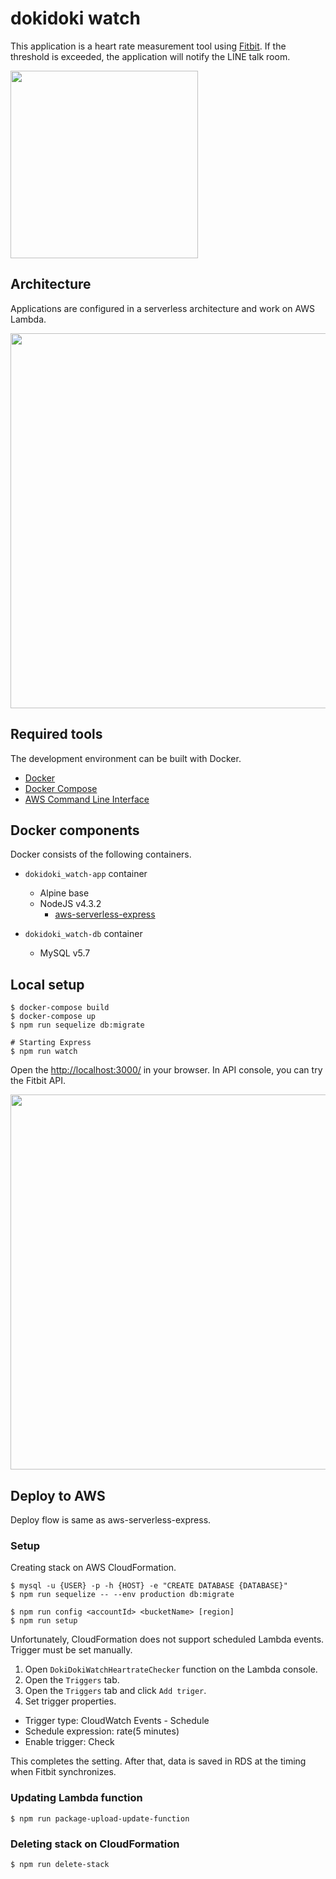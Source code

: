 # dokidoki watch

This application is a heart rate measurement tool using [Fitbit](https://www.fitbit.com/).
If the threshold is exceeded, the application will notify the LINE talk room.

<img src="https://raw.githubusercontent.com/wiki/naomichi-y/dokidoki_watch/images/line_notify.png" width="300px">

## Architecture
Applications are configured in a serverless architecture and work on AWS Lambda.

<img src="https://raw.githubusercontent.com/wiki/naomichi-y/dokidoki_watch/images/architecture.png" width="600px">

## Required tools

The development environment can be built with Docker.

* [Docker](https://docs.docker.com/)
* [Docker Compose](https://docs.docker.com/compose/)
* [AWS Command Line Interface](https://aws.amazon.com/cli/)

## Docker components
Docker consists of the following containers.

* `dokidoki_watch-app` container
  * Alpine base
  * NodeJS v4.3.2
    * [aws-serverless-express](https://github.com/awslabs/aws-serverless-express)

* `dokidoki_watch-db` container
  * MySQL v5.7

## Local setup

```
$ docker-compose build
$ docker-compose up
$ npm run sequelize db:migrate

# Starting Express
$ npm run watch
```

Open the [http://localhost:3000/](http://localhost:3000/) in your browser.
In API console, you can try the Fitbit API.

<img src="https://raw.githubusercontent.com/wiki/naomichi-y/dokidoki_watch/images/api_console.png" width="600px">

## Deploy to AWS

Deploy flow is same as aws-serverless-express.

### Setup
Creating stack on AWS CloudFormation.

```
$ mysql -u {USER} -p -h {HOST} -e "CREATE DATABASE {DATABASE}"
$ npm run sequelize -- --env production db:migrate

$ npm run config <accountId> <bucketName> [region]
$ npm run setup
```

Unfortunately, CloudFormation does not support scheduled Lambda events.
Trigger must be set manually.

1. Open `DokiDokiWatchHeartrateChecker` function on the Lambda console.
2. Open the `Triggers` tab.
3. Open the `Triggers` tab and click `Add triger`.
4. Set trigger properties.
  * Trigger type: CloudWatch Events - Schedule
  * Schedule expression: rate(5 minutes)
  * Enable trigger: Check

This completes the setting.
After that, data is saved in RDS at the timing when Fitbit synchronizes.

### Updating Lambda function
```
$ npm run package-upload-update-function
```

### Deleting stack on CloudFormation

```
$ npm run delete-stack
```

